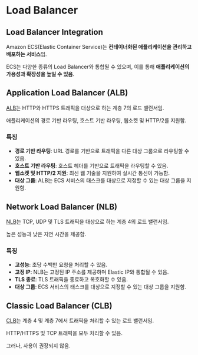 # Load Balancer

## Load Balancer Integration

Amazon ECS(Elastic Container Service)는 **컨테이너화된 애플리케이션을 관리하고 배포하는 서비스**임.  

ECS는 다양한 종류의 Load Balancer와 통합될 수 있으며, 이를 통해 **애플리케이션의 가용성과 확장성을 높일 수 있음**.

## Application Load Balancer (ALB)

[ALB](https://github.com/LeeWooJung/AWS-SAA-C03/tree/main/5.%20Network/5-2.%20Load%20Balancer/5-2-2.%20Application%20Load%20Balancer)는 HTTP와 HTTPS 트래픽을 대상으로 하는 계층 7의 로드 밸런서임.  

애플리케이션의 경로 기반 라우팅, 호스트 기반 라우팅, 웹소켓 및 HTTP/2를 지원함.

### 특징

* **경로 기반 라우팅**: URL 경로를 기반으로 트래픽을 다른 대상 그룹으로 라우팅할 수 있음.
* **호스트 기반 라우팅**: 호스트 헤더를 기반으로 트래픽을 라우팅할 수 있음.
* **웹소켓 및 HTTP/2 지원**: 최신 웹 기술을 지원하여 실시간 통신이 가능함.
* **대상 그룹**: ALB는 ECS 서비스의 태스크를 대상으로 지정할 수 있는 대상 그룹을 지원함.

## Network Load Balancer (NLB)

[NLB](https://github.com/LeeWooJung/AWS-SAA-C03/tree/main/5.%20Network/5-2.%20Load%20Balancer/5-2-3.%20Network%20Load%20Balancer)는 TCP, UDP 및 TLS 트래픽을 대상으로 하는 계층 4의 로드 밸런서임.  

높은 성능과 낮은 지연 시간을 제공함.

### 특징

* **고성능**: 초당 수백만 요청을 처리할 수 있음.
* **고정 IP**: NLB는 고정된 IP 주소를 제공하며 Elastic IP와 통합될 수 있음.
* **TLS 종료**: TLS 트래픽을 종료하고 복호화할 수 있음.
* **대상 그룹**: ECS 서비스의 태스크를 대상으로 지정할 수 있는 대상 그룹을 지원함.

## Classic Load Balancer (CLB)

[CLB](https://github.com/LeeWooJung/AWS-SAA-C03/tree/main/5.%20Network/5-2.%20Load%20Balancer/5-2-1.%20Classic%20Load%20Balancer(deprecated))는 계층 4 및 계층 7에서 트래픽을 처리할 수 있는 로드 밸런서임.  

HTTP/HTTPS 및 TCP 트래픽을 모두 처리할 수 있음.

그러나, 사용이 권장되지 않음.